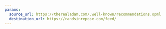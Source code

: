 ```yaml
---
params:
  source_url: https://therealadam.com/.well-known/recommendations.opml
  destination_url: https://randsinrepose.com/feed/
---
```

